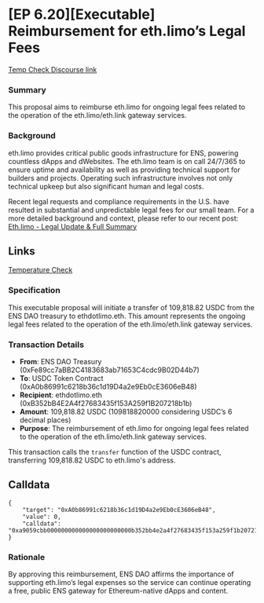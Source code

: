 # [EP 6.20][Executable] Reimbursement for eth.limo’s Legal Fees

[Temp Check Discourse link](https://discuss.ens.domains/t/temp-check-reimbursement-for-eth-limo-s-legal-fees/21435)

### Summary

This proposal aims to reimburse eth.limo for ongoing legal fees related to the operation of the eth.limo/eth.link gateway services.

### Background

eth.limo provides critical public goods infrastructure for ENS, powering countless dApps and dWebsites. The eth.limo team is on call 24/7/365 to ensure uptime and availability as well as providing technical support for builders and projects. Operating such infrastructure involves not only technical upkeep but also significant human and legal costs.

Recent legal requests and compliance requirements in the U.S. have resulted in substantial and unpredictable legal fees for our small team. For a more detailed background and context, please refer to our recent post:
[Eth.limo - Legal Update & Full Summary](https://discuss.ens.domains/t/eth-limo-legal-update-full-summary/21377)

## Links
[Temperature Check](https://discuss.ens.domains/t/temp-check-reimbursement-for-eth-limo-s-legal-fees/21435)

### Specification
This executable proposal will initiate a transfer of 109,818.82 USDC from the ENS DAO treasury to ethdotlimo.eth. This amount represents the ongoing legal fees related to the operation of the eth.limo/eth.link gateway services.

### Transaction Details

* **From**: ENS DAO Treasury (0xFe89cc7aBB2C4183683ab71653C4cdc9B02D44b7)
* **To**: USDC Token Contract (0xA0b86991c6218b36c1d19D4a2e9Eb0cE3606eB48)
* **Recipient**: ethdotlimo.eth (0xB352bB4E2A4f27683435f153A259f1B207218b1b)
* **Amount**: 109,818.82 USDC (109818820000 considering USDC’s 6 decimal places)
* **Purpose**: The reimbursement of eth.limo for ongoing legal fees related to the operation of the eth.limo/eth.link gateway services.

This transaction calls the `transfer` function of the USDC contract, transferring 109,818.82 USDC to eth.limo's address.
## Calldata

``` 
{
    "target": "0xA0b86991c6218b36c1d19D4a2e9Eb0cE3606eB48",
    "value": 0,
    "calldata": "0xa9059cbb000000000000000000000000b352bb4e2a4f27683435f153a259f1b207218b1b0000000000000000000000000000000000000000000000000000001991b635a0"
}
```
### Rationale

By approving this reimbursement, ENS DAO affirms the importance of supporting eth.limo’s legal expenses so the service can continue operating a free, public ENS gateway for Ethereum-native dApps and content.